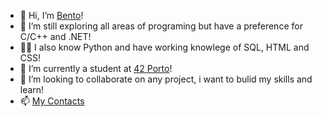 - 👋 Hi, I’m [Bento](https://www.linkedin.com/in/pbentoit/)!
- 👀 I’m still exploring all areas of programing but have a preference for C/C++ and .NET!
- 🧑‍💻 I also know Python and have working knowlege of SQL, HTML and CSS!
- 🌱 I’m currently a student at [42 Porto](https://www.42porto.com/en/)!
- 💞️ I’m looking to collaborate on any project, i want to bulid my skills and learn!
- 📫 [My Contacts](https://wlo.link/@PedroBentoIT)
